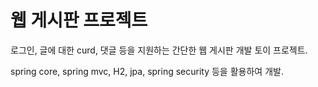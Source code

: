 # 웹 게시판 프로젝트

로그인, 글에 대한 curd, 댓글 등을 지원하는 간단한 웹 게시판 개발 토이 프로젝트.

spring core, spring mvc, H2, jpa, spring security 등을 활용하여 개발.
